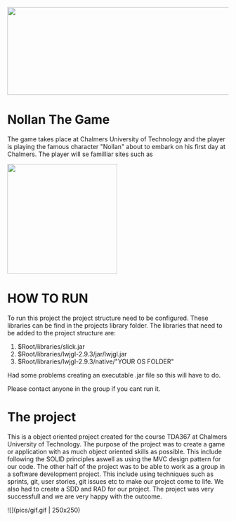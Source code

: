 <p align="center">
  <img width="600" height="200" src="https://github.com/Maltecarlstedt/Nollan_The_Game/blob/main/pics/header.png">
</p>

# Nollan The Game

The game takes place at Chalmers University of Technology and the player is playing the famous character "Nollan" about to embark on his first day at Chalmers. The player will se familliar sites such as

<p align="left">
  <img width="250" height="250" src="https://github.com/Maltecarlstedt/Nollan_The_Game/blob/main/pics/chalmersplatsen.png">
</p>



# HOW TO RUN 

To run this project the project structure need to be configured. These libraries can be find in the projects library folder. The libraries that need to be added to the project structure are: 

1. $Root/libraries/slick.jar 
2. $Root/libraries/lwjgl-2.9.3/jar/lwjgl.jar
3. $Root/libraries/lwjgl-2.9.3/native/"YOUR OS FOLDER"

Had some problems creating an executable .jar file so this will have to do.

Please contact anyone in the group if you cant run it.

# The project

This is a object oriented project created for the course TDA367 at Chalmers University of Technology. The purpose of the project was to create a game or application with as much object oriented skills as possible. This include following the SOLID principles aswell as using the MVC design pattern for our code. The other half of the project was to be able to work as a group in a software development project. This include using techniques such as sprints, git, user stories, git issues etc to make our project come to life. We also had to create a SDD and RAD for our project. The project was very successfull and we are very happy with the outcome.


![](pics/gif.gif | 250x250)
